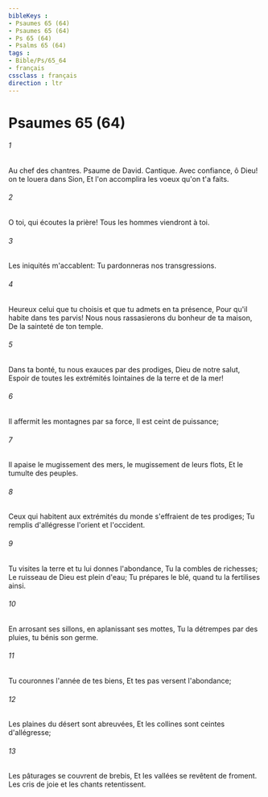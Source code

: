 ```yaml
---
bibleKeys : 
- Psaumes 65 (64)
- Psaumes 65 (64)
- Ps 65 (64)
- Psalms 65 (64)
tags : 
- Bible/Ps/65_64
- français
cssclass : français
direction : ltr
---
```


# Psaumes 65 (64)

###### 1
Au chef des chantres. Psaume de David. Cantique. Avec confiance, ô Dieu! on te louera dans Sion, Et l'on accomplira les voeux qu'on t'a faits.
###### 2
O toi, qui écoutes la prière! Tous les hommes viendront à toi.
###### 3
Les iniquités m'accablent: Tu pardonneras nos transgressions.
###### 4
Heureux celui que tu choisis et que tu admets en ta présence, Pour qu'il habite dans tes parvis! Nous nous rassasierons du bonheur de ta maison, De la sainteté de ton temple.
###### 5
Dans ta bonté, tu nous exauces par des prodiges, Dieu de notre salut, Espoir de toutes les extrémités lointaines de la terre et de la mer!
###### 6
Il affermit les montagnes par sa force, Il est ceint de puissance;
###### 7
Il apaise le mugissement des mers, le mugissement de leurs flots, Et le tumulte des peuples.
###### 8
Ceux qui habitent aux extrémités du monde s'effraient de tes prodiges; Tu remplis d'allégresse l'orient et l'occident.
###### 9
Tu visites la terre et tu lui donnes l'abondance, Tu la combles de richesses; Le ruisseau de Dieu est plein d'eau; Tu prépares le blé, quand tu la fertilises ainsi.
###### 10
En arrosant ses sillons, en aplanissant ses mottes, Tu la détrempes par des pluies, tu bénis son germe.
###### 11
Tu couronnes l'année de tes biens, Et tes pas versent l'abondance;
###### 12
Les plaines du désert sont abreuvées, Et les collines sont ceintes d'allégresse;
###### 13
Les pâturages se couvrent de brebis, Et les vallées se revêtent de froment. Les cris de joie et les chants retentissent.

